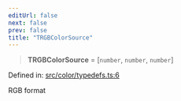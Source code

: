 ```yaml
---
editUrl: false
next: false
prev: false
title: "TRGBColorSource"
---
```


> **TRGBColorSource** = \[`number`, `number`, `number`\]

Defined in: [src/color/typedefs.ts:6](https://github.com/fabricjs/fabric.js/blob/e114448a1bce9b68a3e1bba337bc0c83a35c1aa5/src/color/typedefs.ts#L6)

RGB format
